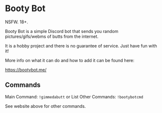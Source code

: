 # Booty Bot

NSFW.  18+.  

Booty Bot is a simple Discord bot that sends you random pictures/gifs/webms of butts from the internet.

It is a hobby project and there is no guarantee of service.  Just have fun with it!

More info on what it can do and how to add it can be found here:

https://bootybot.me/

## Commands

Main Command: `!gimmedabutt` or List Other Commands: `!bootybotcmd`

See website above for other commands.